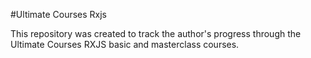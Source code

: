 #Ultimate Courses Rxjs

This repository was created to track the author's progress through the Ultimate Courses RXJS basic and masterclass courses.
